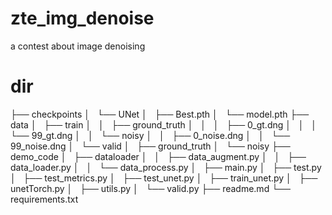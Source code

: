 # zte_img_denoise
a contest about image denoising

# dir
├── checkpoints
│   └── UNet
│       ├── Best.pth
│       └── model.pth
├── data
│   ├── train
│   │   ├── ground_truth
│   │   │   ├── 0_gt.dng
│   │   │   └── 99_gt.dng
│   │   └── noisy
│   │       ├── 0_noise.dng
│   │       └── 99_noise.dng
│   └── valid
│       ├── ground_truth
│       └── noisy
├── demo_code
│   ├── dataloader
│   │   ├── data_augment.py
│   │   ├── data_loader.py
│   │   └── data_process.py
│   ├── main.py
│   ├── test.py
│   ├── test_metrics.py
│   ├── test_unet.py
│   ├── train_unet.py
│   ├── unetTorch.py
│   ├── utils.py
│   └── valid.py
├── readme.md
└── requirements.txt
